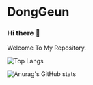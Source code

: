 <h1>DongGeun</h1>

### Hi there 👋

Welcome To My Repository.


![Top Langs](https://github-readme-stats.vercel.app/api/top-langs/?username=DongGeun2&hide=python&layout=compact)

![Anurag's GitHub stats](https://github-readme-stats.vercel.app/api?username=DongGeun2&count_private=true&include_all_commits=false&show_icons=true&theme=react&hide_border=true&hide_title=true) 
